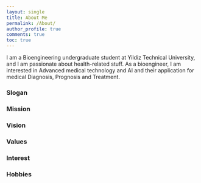 ```yaml
---
layout: single
title: About Me
permalink: /About/
author_profile: true
comments: true
toc: true
---
```

I am a Bioengineering undergraduate student at Yildiz Technical University, and I am passionate about health-related stuff. As a bioengineer, I am interested in Advanced medical technology and AI and their application for medical Diagnosis, Prognosis and Treatment.  

### Slogan  

### Mission  


### Vision  

### Values   

### Interest  

### Hobbies  

